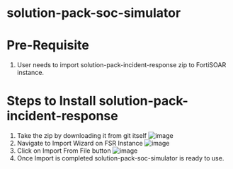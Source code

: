 # solution-pack-soc-simulator

Pre-Requisite
=============
1. User needs to import solution-pack-incident-response zip to FortiSOAR instance.

Steps to Install solution-pack-incident-response
==================================================
1. Take the zip by downloading it from git itself
![image](https://user-images.githubusercontent.com/46986647/141118994-303d391e-cc54-4eab-83d0-53fb75d80a78.png)
2. Navigate to Import Wizard on FSR Instance
![image](https://user-images.githubusercontent.com/46986647/141119387-2644051c-e962-4864-87a0-4ec9502007fa.png)
3. Click on Import From File button
![image](https://user-images.githubusercontent.com/46986647/141119524-69fdcc6f-6979-4f26-82f3-78e645ace12b.png)
4. Once Import is completed solution-pack-soc-simulator is ready to use. 
